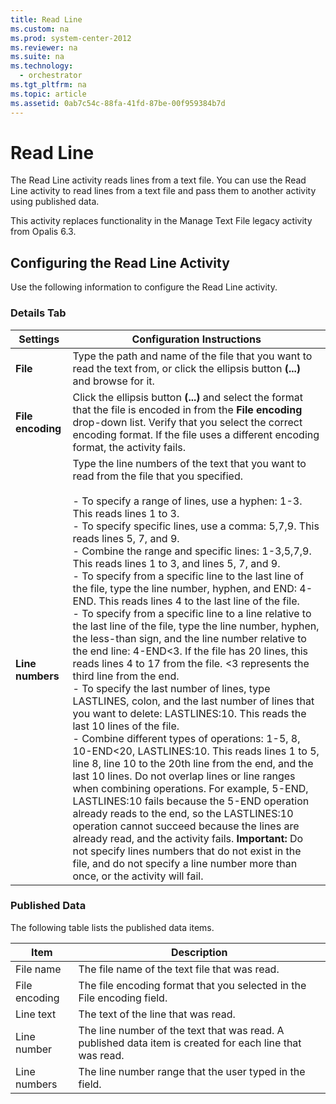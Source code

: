 ```yaml
---
title: Read Line
ms.custom: na
ms.prod: system-center-2012
ms.reviewer: na
ms.suite: na
ms.technology: 
  - orchestrator
ms.tgt_pltfrm: na
ms.topic: article
ms.assetid: 0ab7c54c-88fa-41fd-87be-00f959384b7d
---
```

# Read Line
The Read Line activity reads lines from a text file. You can use the Read Line activity to read lines from a text file and pass them to another activity using published data.

This activity replaces functionality in the Manage Text File legacy activity from Opalis 6.3.

## Configuring the Read Line Activity
Use the following information to configure the Read Line activity.

### Details Tab

|Settings|Configuration Instructions|
|------------|------------------------------|
|**File**|Type the path and name of the file that you want to read the text from, or click the ellipsis button **(...)** and browse for it.|
|**File encoding**|Click the ellipsis button **(...)** and select the format that the file is encoded in from the **File encoding** drop-down list. Verify that you select the correct encoding format. If the file uses a different encoding format, the activity fails.|
|**Line numbers**|Type the line numbers of the text that you want to read from the file that you specified.<br /><br />-   To specify a range of lines, use a hyphen: 1-3. This reads lines 1 to 3.<br />-   To specify specific lines, use a comma: 5,7,9. This reads lines 5, 7, and 9.<br />-   Combine the range and specific lines: 1-3,5,7,9. This reads lines 1 to 3, and lines 5, 7, and 9.<br />-   To specify from a specific line to the last line of the file, type the line number, hyphen, and END: 4-END. This reads lines 4 to the last line of the file.<br />-   To specify from a specific line to a line relative to the last line of the file, type the line number, hyphen, the less-than sign, and the line number relative to the end line: 4-END<3. If the file has 20 lines, this reads lines 4 to 17 from the file. <3 represents the third line from the end.<br />-   To specify the last number of lines, type LASTLINES, colon, and the last number of lines that you want to delete: LASTLINES:10. This reads the last 10 lines of the file.<br />-   Combine different types of operations: 1-5, 8, 10-END<20, LASTLINES:10. This reads lines 1 to 5, line 8, line 10 to the 20th line from the end, and the last 10 lines. Do not overlap lines or line ranges when combining operations. For example, 5-END, LASTLINES:10 fails because the 5-END operation already reads to the end, so the LASTLINES:10 operation cannot succeed because the lines are already read, and the activity fails. **Important:** Do not specify lines numbers that do not exist in the file, and do not specify a line number more than once, or the activity will fail.|

### Published Data
The following table lists the published data items.

|Item|Description|
|--------|---------------|
|File name|The file name of the text file that was read.|
|File encoding|The file encoding format that you selected in the File encoding field.|
|Line text|The text of the line that was read.|
|Line number|The line number of the text that was read. A published data item is created for each line that was read.|
|Line numbers|The line number range that the user typed in the field.|


